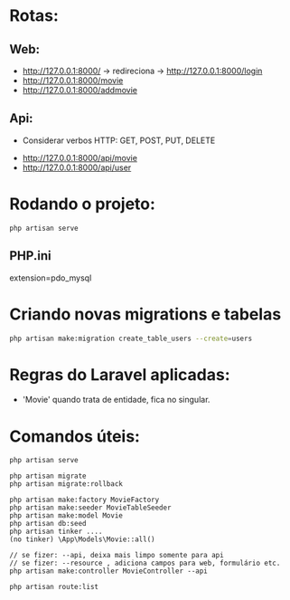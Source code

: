 # Rotas:
## Web:
- http://127.0.0.1:8000/ -> redireciona -> http://127.0.0.1:8000/login
- http://127.0.0.1:8000/movie
- http://127.0.0.1:8000/addmovie

## Api:
* Considerar verbos HTTP: GET, POST, PUT, DELETE
- http://127.0.0.1:8000/api/movie
- http://127.0.0.1:8000/api/user

# Rodando o projeto:

```console
php artisan serve
```

## PHP.ini

extension=pdo_mysql

# Criando novas migrations e tabelas

```bash
php artisan make:migration create_table_users --create=users
```

# Regras do Laravel aplicadas:

- 'Movie' quando trata de entidade, fica no singular.

# Comandos úteis:
```console
php artisan serve

php artisan migrate
php artisan migrate:rollback

php artisan make:factory MovieFactory
php artisan make:seeder MovieTableSeeder
php artisan make:model Movie
php artisan db:seed
php artisan tinker ....
(no tinker) \App\Models\Movie::all()

// se fizer: --api, deixa mais limpo somente para api
// se fizer: --resource , adiciona campos para web, formulário etc.
php artisan make:controller MovieController --api

php artisan route:list
```

